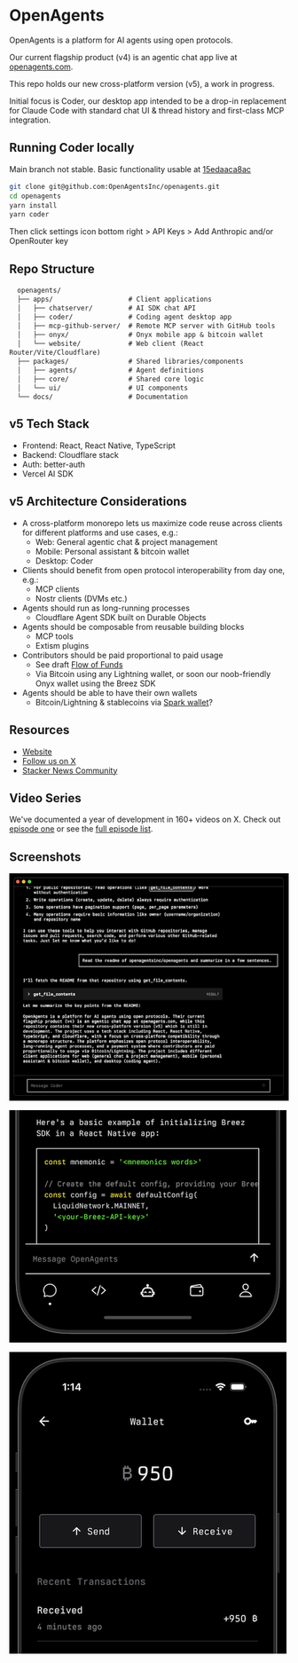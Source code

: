 # OpenAgents

OpenAgents is a platform for AI agents using open protocols.

Our current flagship product (v4) is an agentic chat app live at [openagents.com](https://openagents.com).

This repo holds our new cross-platform version (v5), a work in progress.

Initial focus is Coder, our desktop app intended to be a drop-in replacement for Claude Code with standard chat UI & thread history and first-class MCP integration.

## Running Coder locally

Main branch not stable. Basic functionality usable at [15edaaca8ac](https://github.com/OpenAgentsInc/openagents/tree/15edaaca8ac601ac1c1f1a2d816465b375780a42)

```bash
git clone git@github.com:OpenAgentsInc/openagents.git
cd openagents
yarn install
yarn coder
```

Then click settings icon bottom right > API Keys > Add Anthropic and/or OpenRouter key

## Repo Structure

```
  openagents/
  ├── apps/                   # Client applications
  │   ├── chatserver/         # AI SDK chat API
  │   ├── coder/              # Coding agent desktop app
  │   ├── mcp-github-server/  # Remote MCP server with GitHub tools
  │   ├── onyx/               # Onyx mobile app & bitcoin wallet
  │   └── website/            # Web client (React Router/Vite/Cloudflare)
  ├── packages/               # Shared libraries/components
  │   ├── agents/             # Agent definitions
  │   ├── core/               # Shared core logic
  │   └── ui/                 # UI components
  └── docs/                   # Documentation
```

## v5 Tech Stack

- Frontend: React, React Native, TypeScript
- Backend: Cloudflare stack
- Auth: better-auth
- Vercel AI SDK

## v5 Architecture Considerations

- A cross-platform monorepo lets us maximize code reuse across clients for different platforms and use cases, e.g.:
    - Web: General agentic chat & project management
    - Mobile: Personal assistant & bitcoin wallet
    - Desktop: Coder
- Clients should benefit from open protocol interoperability from day one, e.g.:
    - MCP clients
    - Nostr clients (DVMs etc.)
- Agents should run as long-running processes
    - Cloudflare Agent SDK built on Durable Objects
- Agents should be composable from reusable building blocks
    - MCP tools
    - Extism plugins
- Contributors should be paid proportional to paid usage
    - See draft [Flow of Funds](https://github.com/OpenAgentsInc/openagents/wiki/Flow-of-Funds)
    - Via Bitcoin using any Lightning wallet, or soon our noob-friendly Onyx wallet using the Breez SDK
- Agents should be able to have their own wallets
    - Bitcoin/Lightning & stablecoins via [Spark wallet](https://www.spark.info/)?

## Resources

- [Website](https://openagents.com)
- [Follow us on X](https://x.com/OpenAgentsInc)
- [Stacker News Community](https://stacker.news/~openagents)

## Video Series

We've documented a year of development in 160+ videos on X.
Check out [episode one](https://twitter.com/OpenAgentsInc/status/1721942435125715086) or see the [full episode list](https://github.com/OpenAgentsInc/openagents/wiki/Video-Series).

## Screenshots

![Coder MCP screenshot](docs/img/coder1.png)

![Onyx chat screenshot](docs/img/onyx2a.png)

![Onyx bitcoin wallet screenshot](docs/img/onyx1.png)
